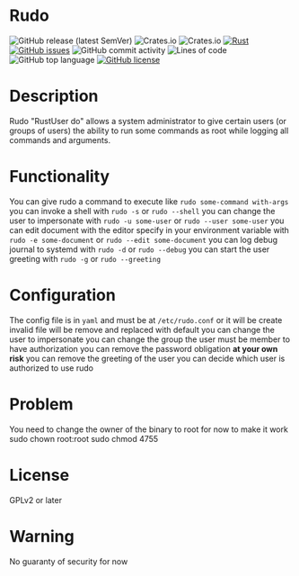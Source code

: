 # Rudo
![GitHub release (latest SemVer)](https://img.shields.io/github/v/release/remilauzier/rudo?style=flat-square)
![Crates.io](https://img.shields.io/crates/v/rudo?style=flat-square)
![Crates.io](https://img.shields.io/crates/d/rudo?style=flat-square)
[![Rust](https://github.com/remilauzier/rudo/actions/workflows/rust.yml/badge.svg)](https://github.com/remilauzier/rudo/actions/workflows/rust.yml)
[![GitHub issues](https://img.shields.io/github/issues/remilauzier/rudo?style=flat-square)](https://github.com/remilauzier/rudo/issues)
![GitHub commit activity](https://img.shields.io/github/commit-activity/m/remilauzier/rudo?style=flat-square)
![Lines of code](https://img.shields.io/tokei/lines/github/remilauzier/rudo?style=flat-square)
![GitHub top language](https://img.shields.io/github/languages/top/remilauzier/rudo?style=flat-square)
[![GitHub license](https://img.shields.io/github/license/remilauzier/rudo?style=flat-square)](https://github.com/remilauzier/rudo/blob/main/LICENSE)
# Description
Rudo "RustUser do" allows a system administrator to give certain
users (or groups of users) the ability to run some commands
as root while logging all commands and arguments.

# Functionality
You can give rudo a command to execute like `rudo some-command with-args`
you can invoke a shell with `rudo -s` or `rudo --shell`
you can change the user to impersonate with `rudo -u some-user` or `rudo --user some-user`
you can edit document with the editor specify in your environment variable with `rudo -e some-document` or `rudo --edit some-document`
you can log debug journal to systemd with `rudo -d` or `rudo --debug`
you can start the user greeting with `rudo -g` or `rudo --greeting`

# Configuration
The config file is in `yaml` and must be at `/etc/rudo.conf` or it will be create
invalid file will be remove and replaced with default
you can change the user to impersonate
you can change the group the user must be member to have authorization
you can remove the password obligation **at your own risk**
you can remove the greeting of the user
you can decide which user is authorized to use rudo

# Problem
You need to change the owner of the binary to root for now to make it work
sudo chown root:root
sudo chmod 4755

# License
GPLv2 or later

# Warning
No guaranty of security for now

